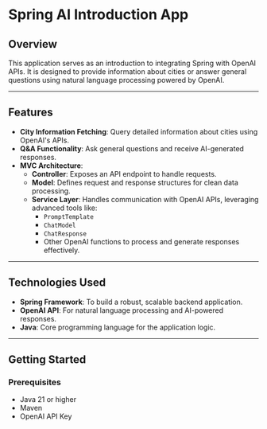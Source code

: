 # Spring AI Introduction App

## Overview
This application serves as an introduction to integrating Spring with OpenAI APIs. It is designed to provide information about cities or answer general questions using natural language processing powered by OpenAI.  

---

## Features
- **City Information Fetching**: Query detailed information about cities using OpenAI's APIs.  
- **Q&A Functionality**: Ask general questions and receive AI-generated responses.  
- **MVC Architecture**:  
  - **Controller**: Exposes an API endpoint to handle requests.  
  - **Model**: Defines request and response structures for clean data processing.  
  - **Service Layer**: Handles communication with OpenAI APIs, leveraging advanced tools like:  
    - `PromptTemplate`  
    - `ChatModel`  
    - `ChatResponse`  
    - Other OpenAI functions to process and generate responses effectively.  

---

## Technologies Used
- **Spring Framework**: To build a robust, scalable backend application.  
- **OpenAI API**: For natural language processing and AI-powered responses.  
- **Java**: Core programming language for the application logic.  

---

## Getting Started
### Prerequisites
- Java 21 or higher  
- Maven
- OpenAI API Key  
 